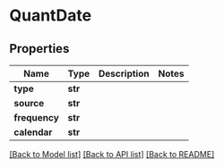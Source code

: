 # QuantDate


## Properties
Name | Type | Description | Notes
------------ | ------------- | ------------- | -------------
**type** | **str** |  | 
**source** | **str** |  | 
**frequency** | **str** |  | 
**calendar** | **str** |  | 

[[Back to Model list]](../README.md#documentation-for-models) [[Back to API list]](../README.md#documentation-for-api-endpoints) [[Back to README]](../README.md)


